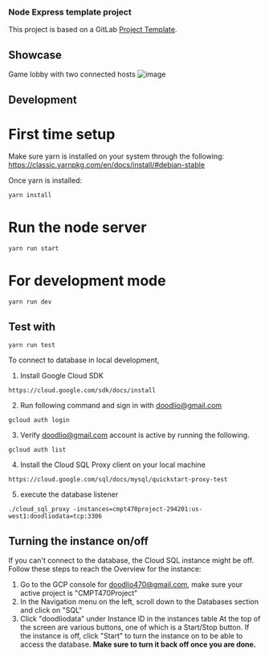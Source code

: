 ### Node Express template project

This project is based on a GitLab [Project Template](https://docs.gitlab.com/ee/gitlab-basics/create-project.html).

## Showcase
Game lobby with two connected hosts
![image](https://user-images.githubusercontent.com/31875809/112943049-d3304a80-90e5-11eb-97cb-792b735195e8.png)


## Development

# First time setup
Make sure yarn is installed on your system through the following:
https://classic.yarnpkg.com/en/docs/install/#debian-stable

Once yarn is installed:
```
yarn install
```

# Run the node server
``` 
yarn run start
```

# For development mode
```
yarn run dev
```

## Test with
``` 
yarn run test
```

To connect to database in local development,
1. Install Google Cloud SDK
```
https://cloud.google.com/sdk/docs/install
```

2. Run following command and sign in with doodlio@gmail.com
```
gcloud auth login
```

3. Verify doodlio@gmail.com account is active by running the following.
```
gcloud auth list
```

4. Install the Cloud SQL Proxy client on your local machine
```
https://cloud.google.com/sql/docs/mysql/quickstart-proxy-test
```

5. execute the database listener
```
./cloud_sql_proxy -instances=cmpt470project-294201:us-west1:doodliodata=tcp:3306
```

## Turning the instance on/off
If you can't connect to the database, the Cloud SQL instance might be off. Follow these steps to reach the Overview for the instance:
1. Go to the GCP console for doodlio470@gmail.com, make sure your active project is "CMPT470Project"
2. In the Navigation menu on the left, scroll down to the Databases section and click on "SQL"
3. Click "doodliodata" under Instance ID in the instances table
At the top of the screen are various buttons, one of which is a Start/Stop button. If the instance is off, click "Start" to turn the instance on to be able to access the database. **Make sure to turn it back off once you are done.**
